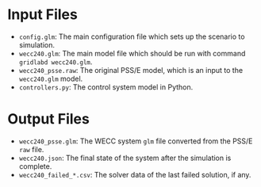 # Input Files

* `config.glm`: The main configuration file which sets up the scenario to simulation.
* `wecc240.glm`: The main model file which should be run with command `gridlabd wecc240.glm`.
* `wecc240_psse.raw`: The original PSS/E model, which is an input to the `wecc240.glm` model.
* `controllers.py`: The control system model in Python.

# Output Files

* `wecc240_psse.glm`: The WECC system `glm` file converted from the PSS/E `raw` file.
* `wecc240.json`: The final state of the system after the simulation is complete.
* `wecc240_failed_*.csv`: The solver data of the last failed solution, if any.
